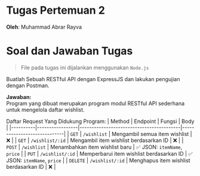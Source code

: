# Tugas Pertemuan 2
**Oleh**: Muhammad Abrar Rayva

# Soal dan Jawaban Tugas
> File pada tugas ini dijalankan menggunakan `Node.js`

Buatlah Sebuah RESTful API dengan ExpressJS dan lakukan pengujian dengan Postman.  
  
**Jawaban:**  
Program yang dibuat merupakan program modul RESTful API sederhana untuk mengelola daftar wishlist.  

Daftar Request Yang Didukung Program:
| Method   | Endpoint        | Fungsi                                   | Body                        |
|----------|-----------------|------------------------------------------|-----------------------------|
| `GET`    | `/wishlist`     | Mengambil semua item wishlist            | ❌                           |
| `GET`    | `/wishlist/:id` | Mengambil item wishlist berdasarkan ID   | ❌                           |
| `POST`   | `/wishlist`     | Menambahkan item wishlist baru           | ✅ JSON: `itemName`, `price` |
| `PUT`    | `/wishlist/:id` | Memperbarui item wishlist berdasarkan ID | ✅ JSON: `itemName`, `price` |
| `DELETE` | `/wishlist/:id` | Menghapus item wishlist berdasarkan ID   | ❌                           |